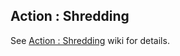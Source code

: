 ## Action : Shredding

See [Action : Shredding](https://github.com/ametiste-oss/ametiste-routine-framework/wiki/Action-:-Shredding) wiki for details.
